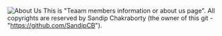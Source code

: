 ![About Us](https://github.com/SandipCB/About-Us/assets/96263756/103b85bd-08c2-4a0c-be26-ef37e9d9b02b)
This is "Teaam members information or about us page". All copyrights are reserved by Sandip Chakraborty (the owner of this git - "https://github.com/SandipCB"). 
